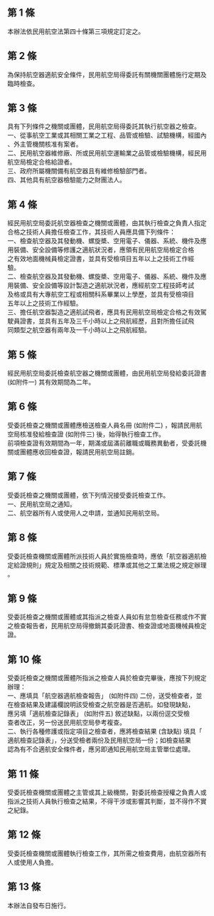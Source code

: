 第 1 條
-------
本辦法依民用航空法第四十條第三項規定訂定之。

第 2 條
-------
為保持航空器適航安全條件，民用航空局得委託有關機關團體施行定期及  
臨時檢查。

第 3 條
-------
具有下列條件之機關或團體，民用航空局得委託其執行航空器之檢查。  
一、從事航空工業或其相關工業之工程、品管或檢驗、試驗機構，經國內  
    、外主管機關核准有案者。  
二、民用航空器維修廠、所或民用航空運輸業之品管或檢驗機構，經民用  
    航空局檢定合格給證者。  
三、政府所屬機關備有航空器且有維修檢驗部門者。  
四、其他具有航空器檢驗能力之財團法人。

第 4 條
-------
經民用航空局委託航空器檢查之機關或團體，由其執行檢查之負責人指定  
合格之技術人員擔任檢查工作，其技術人員應具備下列條件：  
一、檢查航空器及其發動機、螺旋槳、空用電子、儀器、系統、機件及應  
    用裝備、安全設備等修護之適航狀況者，應領有民用航空局檢定合格  
    之有效地面機械員檢定證書，並具有受檢項目五年以上之技術工作經  
    驗。  
二、檢查航空器及其發動機、螺旋槳、空用電子、儀器、系統、機件及應  
    用裝備、安全設備等設計製造之適航狀況者，應經航空工程技師考試  
    及格或具有大專航空工程或相關科系畢業以上學歷，並具有受檢項目  
    五年以上之技術工作經驗。  
三、擔任航空器製造之適航試飛者，應具有民用航空局檢定合格之有效駕  
    駛員證書，並具有五年及三千小時以上之飛航經歷，且對所擔任試飛  
    同類型之航空器有兩年及一千小時以上之飛航經驗。

第 5 條
-------
經民用航空局委託檢查航空器之機關或團體，由民用航空局發給委託證書  
 (如附件一) 其有效期間為二年。

第 6 條
-------
受委託檢查之機關或團體應檢送檢查人員名冊 (如附件二) ，報請民用航  
空局核准發給檢查證 (如附件三) 後，始得執行檢查工作。  
前項檢查證有效期間為一年，期滿或屆滿前離職或職務異動者，受委託機  
關或團體應收回檢查證，報請民用航空局註銷。

第 7 條
-------
受委託檢查之機關或團體，依下列情況接受委託檢查工作。  
一、民用航空局之通知。  
二、航空器所有人或使用人之申請，並通知民用航空局。

第 8 條
-------
受委託檢查機關或團體所派技術人員於實施檢查時，應依「航空器適航檢  
定給證規則」規定及相關之技術規範、標準或其他之工業法規之規定辦理  
。

第 9 條
-------
受委託檢查之機關或團體或其指派之檢查人員如有怠忽檢查任務或作不實  
之檢查報告者，民用航空局得撤銷其委託證書、檢查證或地面機械員檢定  
證。

第 10 條
--------
受委託檢查之機關或團體所指派之檢查人員於檢查完畢後，應按下列規定  
辦理：  
一、應填具「航空器適航檢查報告」 (如附件四) 二份，送受檢查者，並  
    在檢查結果及建議欄說明該受檢查之航空器是否適航。如發現缺點，  
    應另填「適航檢查記錄表」 (如附件五) 敘述缺點，以兩份逕交受檢  
    查者改正，另一份送民用航空局參考複查。  
二、執行各種修護或指定項目之檢查者，應將檢查結果 (含缺點) 填具「  
    適航檢查記錄表」，分送受檢者兩份及民用航空局一份；如檢查結果  
    認為有不合適航安全條件者，應另即通知民用航空局主管單位處理。

第 11 條
--------
受委託檢查機關或團體之主管或其上級機關，對委託檢查授權之負責人或  
指派之技術人員執行檢查之結果，不得干涉或影響其判斷，並不得作不實  
之紀錄。

第 12 條
--------
受委託檢查機關或團體執行檢查工作，其所需之檢查費用，由航空器所有  
人或使用人負擔。

第 13 條
--------
本辦法自發布日施行。

